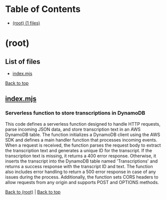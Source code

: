 # Table of Contents

- [(root) (1 files)](#root)
# (root)

## List of files

- [index.mjs](#indexmjs)

[Back to top](#table-of-contents)

## [index.mjs](index.mjs)

### Serverless function to store transcriptions in DynamoDB

This code defines a serverless function designed to handle HTTP requests, parse incoming JSON data, and store transcription text in an AWS DynamoDB table. The function initializes a DynamoDB client using the AWS SDK and defines a main handler function that processes incoming events. When a request is received, the function parses the request body to extract the transcription text and generates a unique ID for the transcript. If the transcription text is missing, it returns a 400 error response. Otherwise, it inserts the transcript into the DynamoDB table named 'Transcriptions' and returns a success response with the transcript ID and text. The function also includes error handling to return a 500 error response in case of any issues during the process. Additionally, the function sets CORS headers to allow requests from any origin and supports POST and OPTIONS methods.

[Back to (root)](#root) | [Back to top](#table-of-contents)

